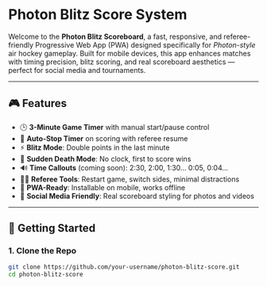 # Photon Blitz Score System

Welcome to the **Photon Blitz Scoreboard**, a fast, responsive, and referee-friendly Progressive Web App (PWA) designed specifically for *Photon-style* air hockey gameplay. Built for mobile devices, this app enhances matches with timing precision, blitz scoring, and real scoreboard aesthetics — perfect for social media and tournaments.

---

## 🎮 Features

- 🕒 **3-Minute Game Timer** with manual start/pause control
- 🎯 **Auto-Stop Timer** on scoring with referee resume
- ⚡ **Blitz Mode**: Double points in the last minute
- 🔁 **Sudden Death Mode**: No clock, first to score wins
- 🔊 **Time Callouts** (coming soon): 2:30, 2:00, 1:30… 0:05, 0:04...
- 🧑‍⚖️ **Referee Tools**: Restart game, switch sides, minimal distractions
- 📱 **PWA-Ready**: Installable on mobile, works offline
- 📸 **Social Media Friendly**: Real scoreboard styling for photos and videos

---

## 🚀 Getting Started

### 1. Clone the Repo

```bash
git clone https://github.com/your-username/photon-blitz-score.git
cd photon-blitz-score
